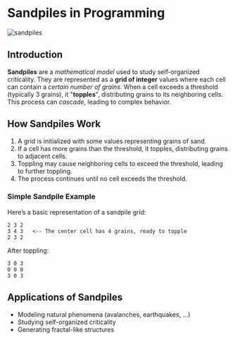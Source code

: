# Sandpiles in Programming

![sandpiles](https://i.imgur.com/wI55CCy.png)

## Introduction

__Sandpiles__ are a _mathematical model_ used to study self-organized criticality. They are represented as a __grid of integer__ values where each cell can contain a _certain number of grains_. When a cell exceeds a threshold (typically 3 grains), it "__topples__", distributing grains to its neighboring cells. This process can _cascade_, leading to complex behavior.

## How Sandpiles Work

1. A grid is initialized with some values representing grains of sand.
2. If a cell has more grains than the threshold, it topples, distributing grains to adjacent cells.
3. Toppling may cause neighboring cells to exceed the threshold, leading to further toppling.
4. The process continues until no cell exceeds the threshold.

### Simple Sandpile Example

Here’s a basic representation of a sandpile grid:
```
2 3 2 
3 4 3   <-- The center cell has 4 grains, ready to topple
2 3 2 
```

After toppling:
```
3 0 3
0 0 0
3 0 3
```

## Applications of Sandpiles

- Modeling natural phenomena (avalanches, earthquakes, ...)
- Studying self-organized criticality
- Generating fractal-like structures
